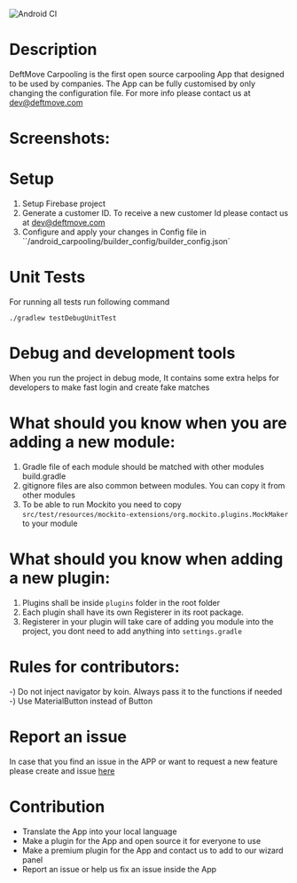 
![Android CI](https://github.com/deftmove/android_carpooling/workflows/Android%20CI/badge.svg)

# Description
DeftMove Carpooling is the first open source carpooling App that designed to be used by companies. The App can be fully customised by only changing the configuration file.
For more info please contact us at [dev@deftmove.com](mailto:dev@deftmove.com)

# Screenshots:
<TODO add screenshots here>


# Setup
1) Setup Firebase project
2) Generate a customer ID. To receive a new customer Id please contact us at [dev@deftmove.com](mailto:dev@deftmove.com)
3) Configure and apply your changes in Config file in ``/android_carpooling/builder_config/builder_config.json`


# Unit Tests
For running all tests run following command
```
./gradlew testDebugUnitTest

```

# Debug and development tools
When you run the project in debug mode, It contains some extra helps for developers to make fast login and create fake matches


# What should you know when you are adding a new module:
1) Gradle file of each module should be matched with other modules build.gradle
2) gitignore files are also common between modules. You can copy it from other modules
3) To be able to run Mockito you need to copy `src/test/resources/mockito-extensions/org.mockito.plugins.MockMaker` to your module

# What should you know when adding a new plugin:
1) Plugins shall be inside `plugins` folder in the root folder
2) Each plugin shall have its own Registerer in its root package.
3) Registerer in your plugin will take care of adding you module into the project, you dont need to add anything into `settings.gradle`


# Rules for contributors:
-) Do not inject navigator by koin. Always pass it to the functions if needed
-) Use  MaterialButton instead of Button

# Report an issue
In case that you find an issue in the APP or want to request a new feature please create and issue [here](https://github.com/deftmove/android_carpooling/issues)

# Contribution
- Translate the App into your local language
- Make a plugin for the App and open source it for everyone to use
- Make a premium plugin for the App and contact us to add to our wizard panel
- Report an issue or help us fix an issue inside the App
